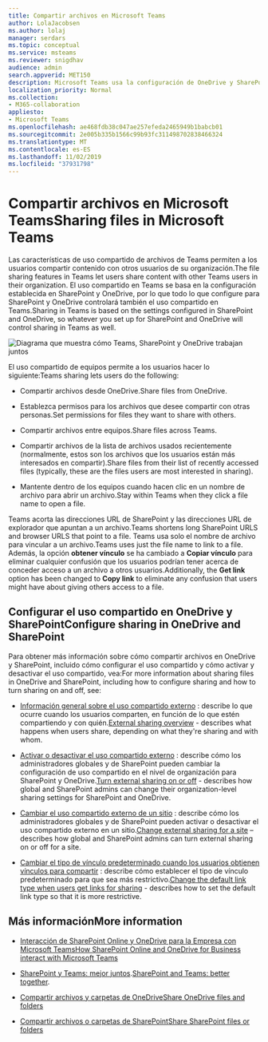 ```yaml
---
title: Compartir archivos en Microsoft Teams
author: LolaJacobsen
ms.author: lolaj
manager: serdars
ms.topic: conceptual
ms.service: msteams
ms.reviewer: snigdhav
audience: admin
search.appverid: MET150
description: Microsoft Teams usa la configuración de OneDrive y SharePoint para controlar el uso compartido.
localization_priority: Normal
ms.collection:
- M365-collaboration
appliesto:
- Microsoft Teams
ms.openlocfilehash: ae468fdb38c047ae257efeda2465949b1babcb01
ms.sourcegitcommit: 2e005b335b1566c99b93fc311498702838466324
ms.translationtype: MT
ms.contentlocale: es-ES
ms.lasthandoff: 11/02/2019
ms.locfileid: "37931798"
---
```

# <a name="sharing-files-in-microsoft-teams"></a><span data-ttu-id="65325-103">Compartir archivos en Microsoft Teams</span><span class="sxs-lookup"><span data-stu-id="65325-103">Sharing files in Microsoft Teams</span></span>

<span data-ttu-id="65325-104">Las características de uso compartido de archivos de Teams permiten a los usuarios compartir contenido con otros usuarios de su organización.</span><span class="sxs-lookup"><span data-stu-id="65325-104">The file sharing features in Teams let users share content with other Teams users in their organization.</span></span> <span data-ttu-id="65325-105">El uso compartido en Teams se basa en la configuración establecida en SharePoint y OneDrive, por lo que todo lo que configure para SharePoint y OneDrive controlará también el uso compartido en Teams.</span><span class="sxs-lookup"><span data-stu-id="65325-105">Sharing in Teams is based on the settings configured in SharePoint and OneDrive, so whatever you set up for SharePoint and OneDrive will control sharing in Teams as well.</span></span>

![Diagrama que muestra cómo Teams, SharePoint y OneDrive trabajan juntos](media/sharing-files-in-teams-image1.png)

<span data-ttu-id="65325-107">El uso compartido de equipos permite a los usuarios hacer lo siguiente:</span><span class="sxs-lookup"><span data-stu-id="65325-107">Teams sharing lets users do the following:</span></span>

- <span data-ttu-id="65325-108">Compartir archivos desde OneDrive.</span><span class="sxs-lookup"><span data-stu-id="65325-108">Share files from OneDrive.</span></span>

- <span data-ttu-id="65325-109">Establezca permisos para los archivos que desee compartir con otras personas.</span><span class="sxs-lookup"><span data-stu-id="65325-109">Set permissions for files they want to share with others.</span></span>

- <span data-ttu-id="65325-110">Compartir archivos entre equipos.</span><span class="sxs-lookup"><span data-stu-id="65325-110">Share files across Teams.</span></span>

- <span data-ttu-id="65325-111">Compartir archivos de la lista de archivos usados recientemente (normalmente, estos son los archivos que los usuarios están más interesados en compartir).</span><span class="sxs-lookup"><span data-stu-id="65325-111">Share files from their list of recently accessed files (typically, these are the files users are most interested in sharing).</span></span>

- <span data-ttu-id="65325-112">Mantente dentro de los equipos cuando hacen clic en un nombre de archivo para abrir un archivo.</span><span class="sxs-lookup"><span data-stu-id="65325-112">Stay within Teams when they click a file name to open a file.</span></span>

<span data-ttu-id="65325-113">Teams acorta las direcciones URL de SharePoint y las direcciones URL de explorador que apuntan a un archivo.</span><span class="sxs-lookup"><span data-stu-id="65325-113">Teams shortens long SharePoint URLS and browser URLS that point to a file.</span></span> <span data-ttu-id="65325-114">Teams usa solo el nombre de archivo para vincular a un archivo.</span><span class="sxs-lookup"><span data-stu-id="65325-114">Teams uses just the file name to link to a file.</span></span> <span data-ttu-id="65325-115">Además, la opción **obtener vínculo** se ha cambiado a **Copiar vínculo** para eliminar cualquier confusión que los usuarios podrían tener acerca de conceder acceso a un archivo a otros usuarios.</span><span class="sxs-lookup"><span data-stu-id="65325-115">Additionally, the **Get link** option has been changed to **Copy link** to eliminate any confusion that users might have about giving others access to a file.</span></span>

## <a name="configure-sharing-in-onedrive-and-sharepoint"></a><span data-ttu-id="65325-116">Configurar el uso compartido en OneDrive y SharePoint</span><span class="sxs-lookup"><span data-stu-id="65325-116">Configure sharing in OneDrive and SharePoint</span></span>

<span data-ttu-id="65325-117">Para obtener más información sobre cómo compartir archivos en OneDrive y SharePoint, incluido cómo configurar el uso compartido y cómo activar y desactivar el uso compartido, vea:</span><span class="sxs-lookup"><span data-stu-id="65325-117">For more information about sharing files in OneDrive and SharePoint, including how to configure sharing and how to turn sharing on and off, see:</span></span>

- <span data-ttu-id="65325-118">[Información general sobre el uso compartido externo](https://docs.microsoft.com/sharepoint/external-sharing-overview) : describe lo que ocurre cuando los usuarios comparten, en función de lo que estén compartiendo y con quién.</span><span class="sxs-lookup"><span data-stu-id="65325-118">[External sharing overview](https://docs.microsoft.com/sharepoint/external-sharing-overview) - describes what happens when users share, depending on what they're sharing and with whom.</span></span>

- <span data-ttu-id="65325-119">[Activar o desactivar el uso compartido externo](https://docs.microsoft.com/sharepoint/turn-external-sharing-on-or-off) : describe cómo los administradores globales y de SharePoint pueden cambiar la configuración de uso compartido en el nivel de organización para SharePoint y OneDrive.</span><span class="sxs-lookup"><span data-stu-id="65325-119">[Turn external sharing on or off](https://docs.microsoft.com/sharepoint/turn-external-sharing-on-or-off) - describes how global and SharePoint admins can change their organization-level sharing settings for SharePoint and OneDrive.</span></span>

- <span data-ttu-id="65325-120">[Cambiar el uso compartido externo de un sitio](https://docs.microsoft.com/sharepoint/change-external-sharing-site) : describe cómo los administradores globales y de SharePoint pueden activar o desactivar el uso compartido externo en un sitio.</span><span class="sxs-lookup"><span data-stu-id="65325-120">[Change external sharing for a site](https://docs.microsoft.com/sharepoint/change-external-sharing-site) – describes how global and SharePoint admins can turn external sharing on or off for a site.</span></span>

- <span data-ttu-id="65325-121">[Cambiar el tipo de vínculo predeterminado cuando los usuarios obtienen vínculos para compartir](https://docs.microsoft.com/sharepoint/change-default-sharing-link) : describe cómo establecer el tipo de vínculo predeterminado para que sea más restrictivo.</span><span class="sxs-lookup"><span data-stu-id="65325-121">[Change the default link type when users get links for sharing](https://docs.microsoft.com/sharepoint/change-default-sharing-link) - describes how to set the default link type so that it is more restrictive.</span></span>

## <a name="more-information"></a><span data-ttu-id="65325-122">Más información</span><span class="sxs-lookup"><span data-stu-id="65325-122">More information</span></span>

- [<span data-ttu-id="65325-123">Interacción de SharePoint Online y OneDrive para la Empresa con Microsoft Teams</span><span class="sxs-lookup"><span data-stu-id="65325-123">How SharePoint Online and OneDrive for Business interact with Microsoft Teams</span></span>](sharepoint-onedrive-interact.md)

- <span data-ttu-id="65325-124">[SharePoint y Teams: mejor juntos](https://techcommunity.microsoft.com/t5/Microsoft-SharePoint-Blog/SharePoint-and-Teams-Better-Together/ba-p/189593).</span><span class="sxs-lookup"><span data-stu-id="65325-124">[SharePoint and Teams: better together](https://techcommunity.microsoft.com/t5/Microsoft-SharePoint-Blog/SharePoint-and-Teams-Better-Together/ba-p/189593).</span></span>

- [<span data-ttu-id="65325-125">Compartir archivos y carpetas de OneDrive</span><span class="sxs-lookup"><span data-stu-id="65325-125">Share OneDrive files and folders</span></span>](https://support.office.com/article/Share-OneDrive-files-and-folders-9fcc2f7d-de0c-4cec-93b0-a82024800c07#OS_Type=OneDrive_-_Business)

- [<span data-ttu-id="65325-126">Compartir archivos o carpetas de SharePoint</span><span class="sxs-lookup"><span data-stu-id="65325-126">Share SharePoint files or folders</span></span>](https://support.office.com/article/share-sharepoint-files-or-folders-1fe37332-0f9a-4719-970e-d2578da4941c)

